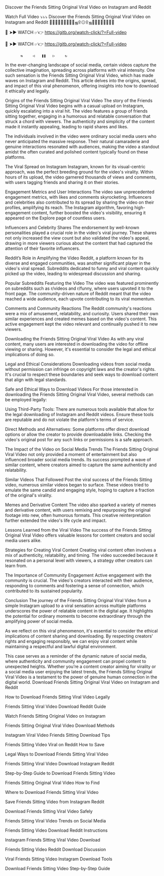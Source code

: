 Discover the Friends Sitting Original Viral Video on Instagram and Reddit

Watch Full Video ⤵️⤵️⤵️ Discover the Friends Sitting Original Viral Video on Instagram and Reddit
 💛💛💛💛💛💛💛💛💛ஜ۩۞۩ஜ💛💛💛💛💛💛💛💛
 
🍑 ➤► WATCH ✅👉 https://gitb.org/watch-click/?=Full-video
 
🍑 ➤► WATCH ✅👉 https://gitb.org/watch-click/?=Full-video

           ⇆ㅤㅤㅤ◁ㅤㅤ❚❚ㅤㅤ▷ㅤㅤㅤ↻
           
In the ever-changing landscape of social media, certain videos capture the collective imagination, spreading across platforms with viral intensity. One such sensation is the Friends Sitting Original Viral Video, which has made waves on Instagram and Reddit. This article delves into the origins, spread, and impact of this viral phenomenon, offering insights into how to download it ethically and legally.

Origins of the Friends Sitting Original Viral Video
The story of the Friends Sitting Original Viral Video begins with a casual upload on Instagram, quickly escalating into a viral hit. The video features a group of friends sitting together, engaging in a humorous and relatable conversation that struck a chord with viewers. The authenticity and simplicity of the content made it instantly appealing, leading to rapid shares and likes.

The individuals involved in the video were ordinary social media users who never anticipated the massive response. Their natural camaraderie and genuine interactions resonated with audiences, making the video a standout amidst the often curated and polished content typically found on these platforms.

The Viral Spread on Instagram
Instagram, known for its visual-centric approach, was the perfect breeding ground for the video's virality. Within hours of its upload, the video garnered thousands of views and comments, with users tagging friends and sharing it on their stories.

Engagement Metrics and User Interactions
The video saw unprecedented engagement metrics, with likes and comments skyrocketing. Influencers and celebrities also contributed to its spread by sharing the video on their profiles, amplifying its reach. The Instagram algorithm, favoring high-engagement content, further boosted the video's visibility, ensuring it appeared on the Explore page of countless users.

Influencers and Celebrity Shares
The endorsement by well-known personalities played a crucial role in the video's viral journey. These shares not only increased the view count but also validated the video's appeal, drawing in more viewers curious about the content that had captured the attention of their favorite influencers.

Reddit’s Role in Amplifying the Video
Reddit, a platform known for its diverse and engaged communities, was another significant player in the video's viral spread. Subreddits dedicated to funny and viral content quickly picked up the video, leading to widespread discussion and sharing.

Popular Subreddits Featuring the Video
The video was featured prominently on subreddits such as r/videos and r/funny, where users upvoted it to the front page. The community-driven nature of Reddit meant that the video reached a wide audience, each upvote contributing to its viral momentum.

Comments and Community Reactions
The Reddit community's reactions were a mix of amusement, relatability, and curiosity. Users shared their own similar experiences and created memes based on the video's content. This active engagement kept the video relevant and continually pushed it to new viewers.

Downloading the Friends Sitting Original Viral Video
As with any viral content, many users are interested in downloading the video for offline viewing or sharing. However, it's essential to consider the legal and ethical implications of doing so.

Legal and Ethical Considerations
Downloading videos from social media without permission can infringe on copyright laws and the creator's rights. It's crucial to respect these boundaries and seek ways to download content that align with legal standards.

Safe and Ethical Ways to Download Videos
For those interested in downloading the Friends Sitting Original Viral Video, several methods can be employed legally:

Using Third-Party Tools: There are numerous tools available that allow for the legal downloading of Instagram and Reddit videos. Ensure these tools are reputable and do not violate the platform's terms of service.

Direct Methods and Alternatives: Some platforms offer direct download options or allow the creator to provide downloadable links. Checking the video's original post for any such links or permissions is a safe approach.

The Impact of the Video on Social Media Trends
The Friends Sitting Original Viral Video not only provided a moment of entertainment but also influenced broader social media trends. Its success prompted a wave of similar content, where creators aimed to capture the same authenticity and relatability.

Similar Videos That Followed
Post the viral success of the Friends Sitting video, numerous similar videos began to surface. These videos tried to emulate the same candid and engaging style, hoping to capture a fraction of the original's virality.

Memes and Derivative Content
The video also sparked a variety of memes and derivative content, with users remixing and repurposing the original footage into new, often humorous formats. This creative reinterpretation further extended the video's life cycle and impact.

Lessons Learned from the Viral Video
The success of the Friends Sitting Original Viral Video offers valuable lessons for content creators and social media users alike.

Strategies for Creating Viral Content
Creating viral content often involves a mix of authenticity, relatability, and timing. The video succeeded because it resonated on a personal level with viewers, a strategy other creators can learn from.

The Importance of Community Engagement
Active engagement with the community is crucial. The video's creators interacted with their audience, responding to comments and fostering a sense of connection, which contributed to its sustained popularity.

Conclusion
The journey of the Friends Sitting Original Viral Video from a simple Instagram upload to a viral sensation across multiple platforms underscores the power of relatable content in the digital age. It highlights the potential for ordinary moments to become extraordinary through the amplifying power of social media.

As we reflect on this viral phenomenon, it's essential to consider the ethical implications of content sharing and downloading. By respecting creators' rights and engaging responsibly, we can enjoy viral content while maintaining a respectful and lawful digital environment.

This case serves as a reminder of the dynamic nature of social media, where authenticity and community engagement can propel content to unexpected heights. Whether you’re a content creator aiming for virality or a social media user enjoying the latest trends, the Friends Sitting Original Viral Video is a testament to the power of genuine human connection in the digital world.
Download Friends Sitting Original Viral Video on Instagram and Reddit

How to Download Friends Sitting Viral Video Legally

Friends Sitting Viral Video Download Reddit Guide

Watch Friends Sitting Original Video on Instagram

Friends Sitting Original Viral Video Download Methods

Instagram Viral Video Friends Sitting Download Tips

Friends Sitting Video Viral on Reddit How to Save

Legal Ways to Download Friends Sitting Viral Video

Friends Sitting Viral Video Download Instagram Reddit

Step-by-Step Guide to Download Friends Sitting Video

Friends Sitting Original Viral Video How to Find

Where to Download Friends Sitting Viral Video

Save Friends Sitting Video from Instagram Reddit

Download Friends Sitting Viral Video Safely

Friends Sitting Viral Video Trends on Social Media

Friends Sitting Video Download Reddit Instructions

Instagram Friends Sitting Viral Video Download

Friends Sitting Video Reddit Download Discussion

Viral Friends Sitting Video Instagram Download Tools

Download Friends Sitting Video Step-by-Step Guide
